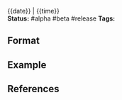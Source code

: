 {{date}} | {{time}}  
**Status:** #alpha #beta #release
**Tags:**


## Format


## Example


## References
